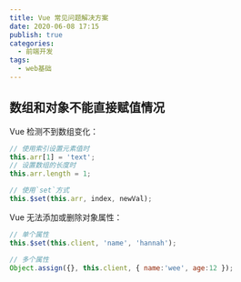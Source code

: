 ```yaml
---
title: Vue 常见问题解决方案
date: 2020-06-08 17:15
publish: true
categories:
  - 前端开发
tags:
  - web基础
---
```


## 数组和对象不能直接赋值情况

Vue 检测不到数组变化：
```javascript
// 使用索引设置元素值时
this.arr[1] = 'text';
// 设置数组的长度时
this.arr.length = 1;

// 使用`set`方式
this.$set(this.arr, index, newVal);
```

Vue 无法添加或删除对象属性：
```javascript
// 单个属性
this.$set(this.client, 'name', 'hannah');

// 多个属性
Object.assign({}, this.client, { name:'wee', age:12 });
```
